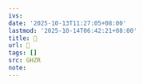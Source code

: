 ```yaml
---
ivs:
date: '2025-10-13T11:27:05+08:00'
lastmod: '2025-10-14T06:42:21+08:00'
title: 󰕚
url: 󰕚
tags: []
src: GHZR
note:
---
```

